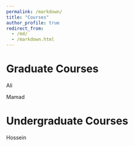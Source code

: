 ```yaml
---
permalink: /markdown/
title: "Courses"
author_profile: true
redirect_from: 
  - /md/
  - /markdown.html
---
```


# Graduate Courses
Ali  

Mamad  

# Undergraduate Courses  

Hossein





